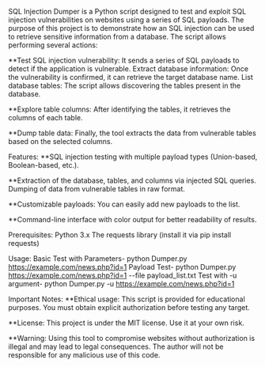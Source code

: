 SQL Injection Dumper is a Python script designed to test and exploit SQL injection vulnerabilities on websites using a series of SQL payloads. The purpose of this project is to demonstrate how an SQL injection can be used to retrieve sensitive information from a database. The script allows performing several actions:


**Test SQL injection vulnerability: It sends a series of SQL payloads to detect if the application is vulnerable.
Extract database information: Once the vulnerability is confirmed, it can retrieve the target database name.
List database tables: The script allows discovering the tables present in the database.

**Explore table columns: After identifying the tables, it retrieves the columns of each table.

**Dump table data: Finally, the tool extracts the data from vulnerable tables based on the selected columns.


Features:
**SQL injection testing with multiple payload types (Union-based, Boolean-based, etc.).

**Extraction of the database, tables, and columns via injected SQL queries.
Dumping of data from vulnerable tables in raw format.

**Customizable payloads: You can easily add new payloads to the list.

**Command-line interface with color output for better readability of results.


Prerequisites:
Python 3.x
The requests library (install it via pip install requests)


Usage:
Basic Test with Parameters- python Dumper.py https://example.com/news.php?id=1
Payload Test- python Dumper.py https://example.com/news.php?id=1 --file payload_list.txt
Test with -u argument- python Dumper.py -u https://example.com/news.php?id=1


Important Notes:
**Ethical usage: This script is provided for educational purposes. You must obtain explicit authorization before testing any target.

**License: This project is under the MIT license. Use it at your own risk.

**Warning: Using this tool to compromise websites without authorization is illegal and may lead to legal consequences. The author will not be responsible for any malicious use of this code.
